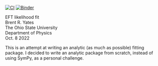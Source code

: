[![CI](https://github.com/bryates/EFTLikelihood/actions/workflows/main.yml/badge.svg)](https://github.com/bryates/EFTLikelihood/actions/workflows/main.yml)
[![Binder](https://mybinder.org/badge_logo.svg)](https://mybinder.org/v2/gh/bryates/EFTLikelihood.git/HEAD?labpath=example.ipynb)

EFT likelihood fit  
Brent R. Yates  
The Ohio State University  
Department of Physics  
Oct. 8 2022


This is an attempt at writing an analytic (as much as possible) fitting package. I decided to write an analytic package from scratch, instead of using SymPy, as a personal challenge.
